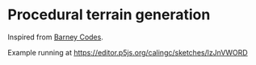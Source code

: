 # Procedural terrain generation
Inspired from [Barney Codes](https://www.youtube.com/watch?v=xl6N4HDnQHY&ab_channel=BarneyCode5).

Example running at https://editor.p5js.org/calingc/sketches/lzJnVWORD